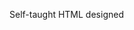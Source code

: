 Self-taught HTML designed
              
 
 
 
      
 
 
                                                                                                                                                                                                                                     
